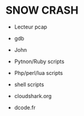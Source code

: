 
# SNOW CRASH

- Lecteur pcap
- gdb
- John
- Pytnon/Ruby scripts
- Php/perl/lua scripts
- shell scripts

- cloudshark.org
- dcode.fr
